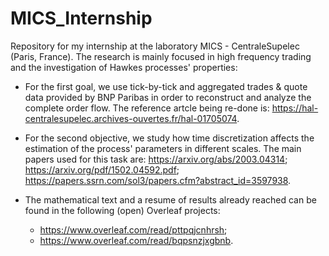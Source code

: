 # MICS_Internship
Repository for my internship at the laboratory MICS - CentraleSupelec (Paris, France). The research is mainly focused in high frequency trading and the investigation of Hawkes processes' properties:

- For the first goal, we use tick-by-tick and aggregated trades & quote data provided by BNP Paribas in order to reconstruct and analyze the complete order flow. The reference artcle being re-done is:
https://hal-centralesupelec.archives-ouvertes.fr/hal-01705074.

- For the second objective, we study how time discretization affects the estimation of the process' parameters in different scales. The main papers used for this task are: 
https://arxiv.org/abs/2003.04314;
https://arxiv.org/pdf/1502.04592.pdf;
https://papers.ssrn.com/sol3/papers.cfm?abstract_id=3597938.

- The mathematical text and a resume of results already reached can be found in the following (open) Overleaf projects:
  - https://www.overleaf.com/read/pttpqjcnhrsh;
  - https://www.overleaf.com/read/bqpsnzjxgbnb.   





